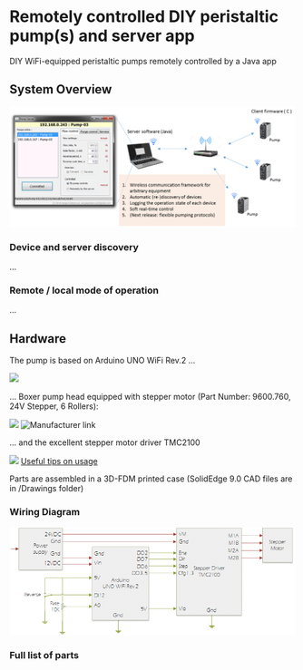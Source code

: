 # Remotely controlled DIY peristaltic pump(s) and server app
DIY WiFi-equipped peristaltic pumps remotely controlled by a Java app

## System Overview
![](https://github.com/sergeigrebenyuk/PumpClientServer/blob/master/NetworkDiagram.png)

### Device and server discovery
...
### Remote / local mode of operation
...

## Hardware 

The pump is based on Arduino UNO WiFi Rev.2 ...

![](https://store-cdn.arduino.cc/uni/catalog/product/cache/1/image/520x330/604a3538c15e081937dbfbd20aa60aad/a/b/abx00021_featured_2.jpg)

... Boxer pump head equipped with stepper motor (Part Number: 9600.760, 24V Stepper, 6 Rollers):

![](https://www.boxerpumps.com/typo3temp/fl_realurl_image/9qx-miniature-perstaltic-pump-62.jpg)
![Manufacturer link](https://www.boxerpumps.com/en/products/peristaltic-pumps-liquid/boxer-9qx-miniature-peristaltic-pump-series/)

... and the excellent stepper motor driver TMC2100

![](https://encrypted-tbn0.gstatic.com/images?q=tbn%3AANd9GcQxtcPbmj9cT7RT2vIOecWzXa7AXuDrOOoMiQ&usqp=CAU)
[Useful tips on usage](https://reprap.org/wiki/TMC2100)

Parts are assembled in a 3D-FDM printed case (SolidEdge 9.0 CAD files are in /Drawings folder)

### Wiring Diagram
![](https://github.com/sergeigrebenyuk/PumpClientServer/blob/master/PumpDiagram.png)

### Full list of parts
